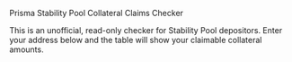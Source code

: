 Prisma Stability Pool Collateral Claims Checker

This is an unofficial, read-only checker for Stability Pool depositors. Enter your address below and the table will show your claimable collateral amounts.
